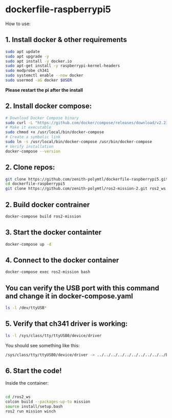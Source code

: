 # dockerfile-raspberrypi5

How to use:

## 1. Install docker & other requirements
```bash
sudo apt update
sudo apt upgrade -y
sudo apt install -y docker.io
sudo apt-get install -y raspberrypi-kernel-headers
sudo modprobe ch341
sudo systemctl enable --now docker
sudo usermod -aG docker $USER
   ```
**Please restart the pi after the install**
## 2. Install docker compose:
```bash
# Download Docker Compose binary
sudo curl -L "https://github.com/docker/compose/releases/download/v2.23.3/docker-compose-$(uname -s)-$(uname -m)" -o /usr/local/bin/docker-compose
# Make it executable
sudo chmod +x /usr/local/bin/docker-compose
# Create a symbolic link
sudo ln -s /usr/local/bin/docker-compose /usr/bin/docker-compose
# Verify installation
docker-compose --version
   ```
## 2. Clone repos:
```bash
git clone https://github.com/zenith-polymtl/dockerfile-raspberrypi5.git
cd dockerfile-raspberrypi5
git clone https://github.com/zenith-polymtl/ros2-mission-2.git ros2_ws
   ```


## 2. Build docker contrainer
```bash
docker-compose build ros2-mission
   ```
## 3. Start the docker containter
```bash
docker-compose up -d
   ```
## 4. Connect to the docker container
```bash
docker-compose exec ros2-mission bash
   ```


## You can verify the USB port with this command and change it in docker-compose.yaml
```bash
ls -l /dev/ttyUSB*
   ```


## 5. Verify that ch341 driver is working:
```bash
ls -l /sys/class/tty/ttyUSB0/device/driver
```
You should see something like this:
```bash
/sys/class/tty/ttyUSB0/device/driver -> ../../../../../../../../../../bus/usb-serial/drivers/ch341-uart
```

## 6. Start the code!


Inside the container:

```bash

cd /ros2_ws
colcon build --packages-up-to mission
source install/setup.bash
ros2 run mission winch
```
